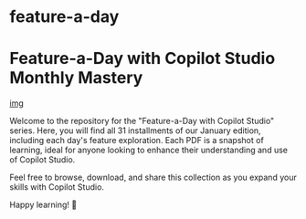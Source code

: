 # feature-a-day
# Feature-a-Day with Copilot Studio Monthly Mastery 

[img](./Feature-a-Day-January-Edition.png)

Welcome to the repository for the "Feature-a-Day with Copilot Studio" series. Here, you will find all 31 installments of our January edition, including each day's feature exploration. Each PDF is a snapshot of learning, ideal for anyone looking to enhance their understanding and use of Copilot Studio.

Feel free to browse, download, and share this collection as you expand your skills with Copilot Studio.

Happy learning! 🚀

